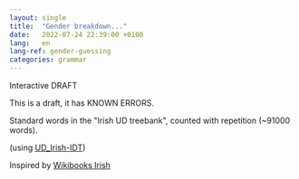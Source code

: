 ```yaml
---
layout: single
title:  "Gender breakdown..."
date:   2022-07-24 22:39:00 +0100
lang:   en
lang-ref: gender-guessing
categories: grammar
---
```


Interactive DRAFT

This is a draft, it has KNOWN ERRORS.

<div id="vis"></div>

<script type="text/javascript">
  var spec = {{ site.data.gender_guessing | jsonify }}
  vegaEmbed('#vis', spec).then(function(result) {
    // Access the Vega view instance (https://vega.github.io/vega/docs/api/view/) as result.view
  }).catch(console.error);
</script>

Standard words in the "Irish UD treebank",
counted with repetition (~91000 words).

(using [UD_Irish-IDT](https://github.com/UniversalDependencies/UD_Irish-IDT))

Inspired by
[Wikibooks Irish](https://en.wikibooks.org/wiki/Irish/Reference/Nouns)
